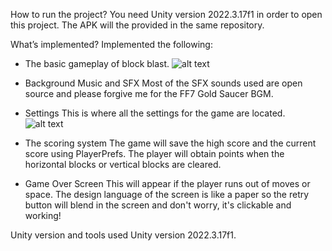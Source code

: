 How to run the project?
You need Unity version 2022.3.17f1 in order to open this project.
The APK will the provided in the same repository.

What’s implemented?
Implemented the following:
- The basic gameplay of block blast.
![alt text](<Screenshot 2025-05-24 at 3.18.10 AM.png>)

- Background Music and SFX
Most of the SFX sounds used are open source and please forgive me for the FF7 Gold Saucer BGM.
- Settings
This is where all the settings for the game are located.
![alt text](<Screenshot 2025-05-24 at 3.18.10 AM-1.png>)
- The scoring system
The game will save the high score and the current score using PlayerPrefs.
The player will obtain points when the horizontal blocks or vertical blocks are cleared.
- Game Over Screen
This will appear if the player runs out of moves or space. The design language of the screen is like a paper
so the retry button will blend in the screen and don't worry, it's clickable and working!

Unity version and tools used
Unity version 2022.3.17f1.
